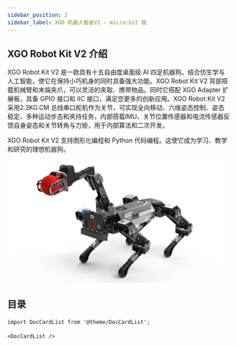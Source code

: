 ```yaml
---
sidebar_position: 2
sidebar_label: XGO 机器人套装V2 - micro:bit 版
---
```


## XGO Robot Kit V2 介绍

XGO Robot Kit V2 是一款具有十五自由度桌面级 Al 四足机器狗。结合仿生学与人工智能，使它在保持小巧机身的同时具备强大功能。XGO Robot Kit V2 背部搭载机械臂和末端夹爪，可以灵活的夹取、携带物品。同时它搭配 XGO Adapter 扩展板，具备 GPIO 接口和 IIC 接口，满足您更多的创新应用。XGO Robot Kit V2 采用2.3KG.CM 总线串口舵机作为关节，可实现全向移动、六维姿态控制、姿态稳定、多种运动步态和夹持任务，内部搭载IMU、关节位置传感器和电流传感器反馈自身姿态和关节转角与力矩，用于内部算法和二次开发。

XGO Robot Kit V2 支持图形化编程和 Python 代码编程。这使它成为学习、教学和研究的理想机器狗。

![](./images/microbit-xgo-lite2-introduce-01.png)


## 目录

```mdx-code-block
import DocCardList from '@theme/DocCardList';

<DocCardList />
```
